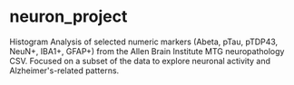 # neuron_project
Histogram Analysis of selected numeric markers (Abeta, pTau, pTDP43, NeuN+, IBA1+, GFAP+) from the Allen Brain Institute MTG neuropathology CSV. Focused on a subset of the data to explore neuronal activity and Alzheimer's-related patterns.
